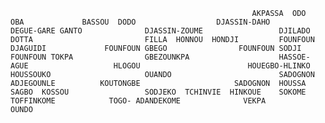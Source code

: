                                                           AKPASSA  ODO  OBA             BASSOU  DODO                  DJASSIN-DAHO                  DEGUE-GARE GANTO              DJASSIN-ZOUME                 DJILADO                       DOTTA                         FILLA  HONNOU  HONDJI         FOUNFOUN DJAGUIDI             FOUNFOUN GBEGO                FOUNFOUN SODJI                FOUNFOUN TOKPA                GBEZOUNKPA                    HASSOE-AGUE                   HLOGOU                        HOUEGBO-HLINKO                HOUSSOUKO                     OUANDO                        SADOGNON  ADJEGOUNLE          KOUTONGBE                     SADOGNON  HOUSSA              SAGBO  KOSSOU                 SODJEKO  TCHINVIE  HINKOUE    SOKOME  TOFFINKOME            TOGO- ADANDEKOME              VEKPA                         OUNDO
